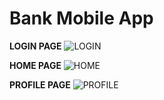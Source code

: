 # Bank Mobile App

**LOGIN PAGE**
![LOGIN](https://github.com/YoungKing-Joshua/Finance-Mobile-App/assets/110766878/e73b8932-6c3e-48e8-a195-ffc51fe92150)

**HOME PAGE**
![HOME](https://github.com/YoungKing-Joshua/Finance-Mobile-App/assets/110766878/30bbc8ff-353f-4cf3-8057-7b81dd9dea6c)

**PROFILE PAGE**
![PROFILE](https://github.com/YoungKing-Joshua/Finance-Mobile-App/assets/110766878/84e1726e-6e9d-4499-a2da-8e662cca6a31)
